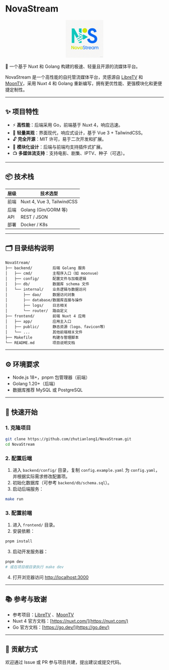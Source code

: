 
# NovaStream

<div align="center">
  <img src="frontend/public/logo.png" alt="NovaStream Logo" width="120">
</div>

🚀 一个基于 Nuxt 和 Golang 构建的极速、轻量且开源的流媒体平台。

NovaStream 是一个高性能的自托管流媒体平台，灵感源自 [LibreTV](https://github.com/LibreSpark/LibreTV) 和 [MoonTV](https://github.com/senshinya/MoonTV)，采用 Nuxt 4 和 Golang 重新编写，拥有更优性能、更强模块化和更便捷定制性。

---

## ✨ 项目特性

- ⚡ **高性能**：后端采用 Go，前端基于 Nuxt 4，响应迅速。
- 🌈 **轻量美观**：界面现代，响应式设计，基于 Vue 3 + TailwindCSS。
- 🔓 **完全开源**：MIT 许可，易于二次开发和扩展。
- 🧩 **模块化设计**：后端与前端均支持插件式扩展。
- 📺 **多媒体流支持**：支持电影、剧集、IPTV、种子（可选）。

---

## 📦 技术栈

| 层级       | 技术选型                      |
|------------|-------------------------------|
| 前端       | Nuxt 4, Vue 3, TailwindCSS    |
| 后端       | Golang (Gin/GORM 等)          |
| API        | REST / JSON                   |
| 部署       | Docker / K8s                  |

---

## 🗂️ 目录结构说明

```
NovaStream/
├── backend/         后端 Golang 服务
│   ├── cmd/         主程序入口（如 moonvue）
│   ├── config/      配置文件与加载逻辑
│   ├── db/          数据库 schema 文件
│   └── internal/    业务逻辑与数据访问
│       ├── dao/     数据访问对象
│       ├── database/数据库连接与操作
│       ├── logs/    日志相关
│       └── router/  路由定义
├── frontend/        前端 Nuxt 4 应用
│   ├── app/         应用主入口
│   ├── public/      静态资源（logo、favicon等）
│   └── ...          其他前端相关文件
├── Makefile         构建与管理脚本
└── README.md        项目说明文档
```

---

## ⚙️ 环境要求

- Node.js 18+，pnpm 包管理器（前端）
- Golang 1.20+（后端）
- 数据库推荐 MySQL 或 PostgreSQL

---

## 🚀 快速开始

### 1. 克隆项目

```bash
git clone https://github.com/zhutianlong1/NovaStream.git
cd NovaStream
```

### 2. 配置后端

1. 进入 `backend/config/` 目录，复制 `config.example.yaml` 为 `config.yaml`，并根据实际需求修改配置项。
2. 初始化数据库（可参考 `backend/db/schema.sql`）。
3. 启动后端服务：

```bash
make run
```

### 3. 配置前端

1. 进入 `frontend/` 目录。
2. 安装依赖：

```bash
pnpm install
```

3. 启动开发服务器：

```bash
pnpm dev
# 或在项目根目录执行 make dev
```

4. 打开浏览器访问 [http://localhost:3000](http://localhost:3000)

---

## 📚 参考与致谢

- 参考项目：[LibreTV](https://github.com/LibreSpark/LibreTV) 、[MoonTV](https://github.com/senshinya/MoonTV)
- Nuxt 4 官方文档：[https://nuxt.com/](https://nuxt.com/)
- Go 官方文档：[https://go.dev/](https://go.dev/)

---

## 🤝 贡献方式

欢迎通过 Issue 或 PR 参与项目共建，提出建议或提交代码。
